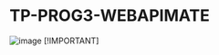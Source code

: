 # TP-PROG3-WEBAPIMATE
![image](https://github.com/user-attachments/assets/482f9079-0526-44b5-8407-ffd87df712e8)
 [!IMPORTANT]
[^1]: API PARA E COMMERCE
[^2]: CLEAN ARQUITECTURE
[^3]: AUTENTICACION JWT
[^4]: SQLlite
[^5]: ENTITYFRAMEWORK
[^6]: DTO
[^7]: PATRONREPOSITORY
[

